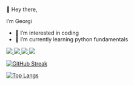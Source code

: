:wave: Hey there, 

I’m Georgi 
- 👀 I’m interested in coding
- 🌱 I’m currently learning python fundamentals




<a href="https://www.linkedin.com/in/george-tashev-3aab33a/">
<img src="https://img.shields.io/badge/linkedin-%230077B5.svg?style=for-the-badge&logo=linkedin&logoColor=white">
</a>
<a href="https://www.facebook.com/baipesho666">
<img src="https://img.shields.io/badge/Facebook-%231877F2.svg?style=for-the-badge&logo=Facebook&logoColor=white">
</a>
<a href="mailto:xaocccc@gmail.com">
<img src="https://img.shields.io/badge/Gmail-D14836?style=for-the-badge&logo=gmail&logoColor=white">
</a>
<a href="https://discordapp.com/users/tashev_undead#3003">
<img src="https://img.shields.io/badge/Discord-%235865F2.svg?style=for-the-badge&logo=discord&logoColor=white">
</a>



[![GitHub Streak](http://github-readme-streak-stats.herokuapp.com?user=xaoccc&theme=dark)](https://git.io/streak-stats)

[![Top Langs](https://github-readme-stats.vercel.app/api/top-langs/?username=your-github-username)](https://github.com/anuraghazra/github-readme-stats)

<!---
xaoccc/xaoccc is a ✨ special ✨ repository because its `README.md` (this file) appears on your GitHub profile.
You can click the Preview link to take a look at your changes.
--->
